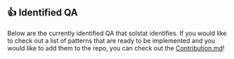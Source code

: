 &nbsp;
## 👍 Identified QA
Below are the currently identified QA that solstat identifies. If you would like to check out a list of patterns that are ready to be implemented and you would like to add them to the repo, you can check out the [Contribution.md](Contributing.md#potential-optimizations-vulnerability-and-qa-additions)!

<!-- | Quality Assurance         | Description                                             |
| ------------------------- | ------------------------------------------------------- | -->